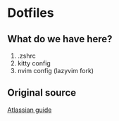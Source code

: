 # Dotfiles

## What do we have here?
1. .zshrc
2. kitty config
3. nvim config (lazyvim fork)

## Original source
[Atlassian guide](https://www.atlassian.com/git/tutorials/dotfiles)

